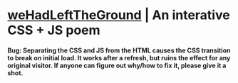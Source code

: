 # [weHadLeftTheGround](https://wehadlefttheground.netlify.app/) | An interative CSS + JS poem
#### Bug: Separating the CSS and JS from the HTML causes the CSS transition to break on initial load. It works after a refresh, but ruins the effect for any original visitor. If anyone can figure out why/how to fix it, please give it a shot.

